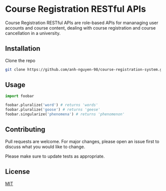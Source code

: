 # Course Registration RESTful APIs

Course Registration RESTful APIs are role-based APIs for mananaging user accounts and course content, dealing with course registration and course cancellation in a university.

## Installation

Clone the repo
```bash
git clone https://github.com/anh-nguyen-98/course-registration-system.git
```

## Usage

```python
import foobar

foobar.pluralize('word') # returns 'words'
foobar.pluralize('goose') # returns 'geese'
foobar.singularize('phenomena') # returns 'phenomenon'
```

## Contributing
Pull requests are welcome. For major changes, please open an issue first to discuss what you would like to change.

Please make sure to update tests as appropriate.

## License
[MIT](https://choosealicense.com/licenses/mit/)
